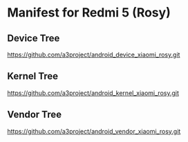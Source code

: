# Manifest for Redmi 5 (Rosy)

## Device Tree
https://github.com/a3project/android_device_xiaomi_rosy.git

## Kernel Tree
https://github.com/a3project/android_kernel_xiaomi_rosy.git

## Vendor Tree
https://github.com/a3project/android_vendor_xiaomi_rosy.git
